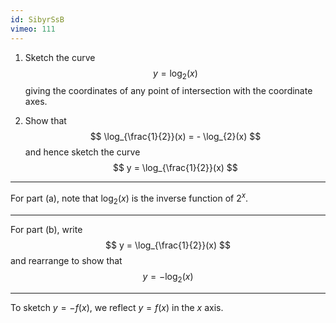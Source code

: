 ```yaml
---
id: SibyrSsB
vimeo: 111
---
```


 1. Sketch the curve
    $$
    y = \log_2(x)
    $$
    giving the coordinates of any point of intersection with the coordinate axes.

 1. Show that
    $$
    \log_{\frac{1}{2}}(x) = - \log_{2}(x)
    $$
    and hence sketch the curve
    $$
    y = \log_{\frac{1}{2}}(x)
    $$

---

For part (a), note that $\log_2(x)$ is the inverse function of $2^x.$

---

For part (b), write
$$
y = \log_{\frac{1}{2}}(x)
$$
and rearrange to show that
$$
y = - \log_{2}(x)
$$

---

To sketch $y = -f(x),$ we reflect $y = f(x)$ in the $x$ axis.
